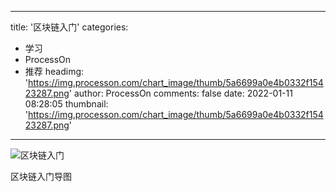 
---
title: '区块链入门'
categories: 
 - 学习
 - ProcessOn
 - 推荐
headimg: 'https://img.processon.com/chart_image/thumb/5a6699a0e4b0332f15423287.png'
author: ProcessOn
comments: false
date: 2022-01-11 08:28:05
thumbnail: 'https://img.processon.com/chart_image/thumb/5a6699a0e4b0332f15423287.png'
---

<div>   
<img class="thumb" alt="区块链入门" src="https://img.processon.com/chart_image/thumb/5a6699a0e4b0332f15423287.png" referrerpolicy="no-referrer">
<p>区块链入门导图</p>  
</div>
            